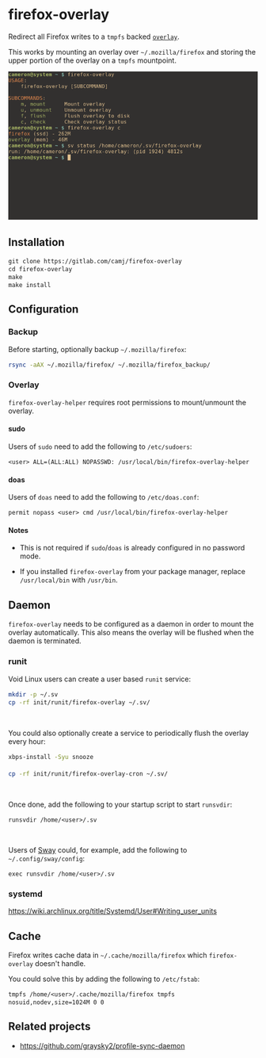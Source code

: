 # firefox-overlay

Redirect all Firefox writes to a `tmpfs` backed [`overlay`](https://docs.kernel.org/filesystems/overlayfs.html).

This works by mounting an overlay over `~/.mozilla/firefox` and storing the upper portion of the overlay on a `tmpfs` mountpoint.

![Usage](usage.png)

## Installation

```
git clone https://gitlab.com/camj/firefox-overlay
cd firefox-overlay
make
make install
```

## Configuration

### Backup

Before starting, optionally backup `~/.mozilla/firefox`:

```sh
rsync -aAX ~/.mozilla/firefox/ ~/.mozilla/firefox_backup/
```

### Overlay

<!-- `firefox-overlay-helper` requires access to `sudo`/`doas` to mount/unmount the overlay. This is required since mounting/unmounting an overlay requires root permissions. -->

`firefox-overlay-helper` requires root permissions to mount/unmount the overlay.

#### sudo

Users of `sudo` need to add the following to `/etc/sudoers`:

```
<user> ALL=(ALL:ALL) NOPASSWD: /usr/local/bin/firefox-overlay-helper
```

#### doas

Users of `doas` need to add the following to `/etc/doas.conf`:

```
permit nopass <user> cmd /usr/local/bin/firefox-overlay-helper
```

#### Notes

* This is not required if `sudo`/`doas` is already configured in no password mode.

* If you installed `firefox-overlay` from your package manager, replace `/usr/local/bin` with `/usr/bin`.

<!-- ## Usage

```
USAGE:
    firefox-overlay [SUBCOMMAND]

SUBCOMMANDS:
    m, mount      Mount overlay
    u, unmount    Unmount overlay
    f, flush      Flush overlay to disk
    c, check      Check overlay status
``` -->

## Daemon

`firefox-overlay` needs to be configured as a daemon in order to mount the overlay automatically. This also means the overlay will be flushed when the daemon is terminated.

### runit

Void Linux users can create a user based `runit` service:

```sh
mkdir -p ~/.sv
cp -rf init/runit/firefox-overlay ~/.sv/
```

<br>

You could also optionally create a service to periodically flush the overlay every hour:

```sh
xbps-install -Syu snooze

cp -rf init/runit/firefox-overlay-cron ~/.sv/
```

<br>

Once done, add the following to your startup script to start `runsvdir`:

```
runsvdir /home/<user>/.sv
```

<br>

Users of [Sway](https://swaywm.org/) could, for example, add the following to `~/.config/sway/config`:

```
exec runsvdir /home/<user>/.sv
```

### systemd

<!-- TODO - add systemd user unit files to repository -->

https://wiki.archlinux.org/title/Systemd/User#Writing_user_units

## Cache

Firefox writes cache data in `~/.cache/mozilla/firefox` which `firefox-overlay` doesn't handle.

You could solve this by adding the following to `/etc/fstab`:

```
tmpfs /home/<user>/.cache/mozilla/firefox tmpfs nosuid,nodev,size=1024M 0 0
```

## Related projects

* https://github.com/graysky2/profile-sync-daemon
